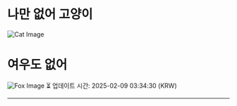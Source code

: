 
# 나만 없어 고양이

![Cat Image](https://cdn2.thecatapi.com/images/5gr.jpg)

# 여우도 없어
![Fox Image](https://randomfox.ca/images/81.jpg)
⏳ 업데이트 시간: 2025-02-09 03:34:30 (KRW)

---
